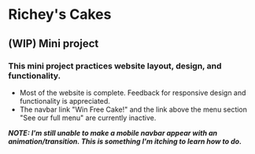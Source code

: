 # Richey's Cakes
## (WIP) Mini project
### This mini project practices website layout, design, and functionality.

- Most of the website is complete. Feedback for responsive design and functionality is appreciated.
- The navbar link "Win Free Cake!" and the link above the menu section "See our full menu" are currently inactive.

***NOTE: I'm still unable to make a mobile navbar appear with an animation/transition. This is something I'm itching to learn how to do.***
